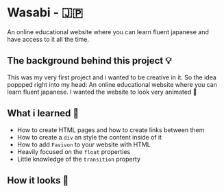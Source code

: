 # Wasabi - 🇯🇵
An online educational website where you can learn fluent japanese and have access to it all the time.


## The background behind this project 💡

This was my very first project and i wanted to be creative in it. So the idea poppped right into my head: 
An online educational website where you can learn fluent japanese. I wanted the website to look very animated 🎨

## What i learned 🧠

- How to create HTML pages and how to create links between them
- How to create a `div` an style the content inside of it
- How to add `Favivon` to your website with HTML
- Heavily focused on the `float`  properties
- Little knowledge of the `transition` property

## How it looks 🎥

